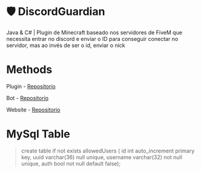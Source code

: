 # 🛡️ DiscordGuardian
Java &amp; C# | Plugin de Minecraft baseado nos servidores de FiveM que necessita entrar no discord e enviar o ID para conseguir conectar no servidor, mas ao invés de ser o id, enviar o nick

# Methods
Plugin - [Repositorio](https://github.com/iagof-dev/DiscordGuardian)

Bot - [Repositorio](https://github.com/iagof-dev/DiscordGuardianBot)

Website - [Repositorio](https://github.com/iagof-dev/DiscordGuardian_Site)


# MySql Table

>create table if not exists allowedUsers ( id int auto_increment primary key, uuid varchar(36) null unique, username varchar(32) not null unique, auth bool not null default false);

